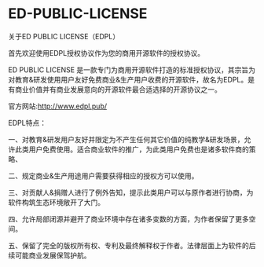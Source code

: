 # ED-PUBLIC-LICENSE

关于ED PUBLIC LICENSE（EDPL）

首先欢迎使用EDPL授权协议作为您的商用开源软件的授权协议。

ED PUBLIC LICENSE 是一款专门为商用开源软件打造的标准授权协议，其宗旨为对教育&研发使用用户友好免费商业&生产用户收费的开源软件，故名为EDPL。是有商业价值并有商业发展意向的开源软件最合适选择的开源协议之一。

官方网站:http://www.edpl.pub/

EDPL特点：

一、对教育&研发用户友好并限定为不产生任何其它价值的纯教学&研发场景，允许此类用户免费使用。适合商业软件的推广，为此类用户免费也是诸多软件商的策略、

二、规定商业&生产用途用户需要获得相应的授权方可以使用。

三、对贡献人&捐赠人进行了例外告知，提示此类用户可以与原作者进行协商，为软件构筑生态环境敞开了大门。

四、允许局部闭源并避开了商业环境中存在诸多变数的方面，为作者保留了更多空间。

五、保留了完全的版权所有权、专利及最终解释权于作者。法律层面上为软件的后续可能商业发展保驾护航。
